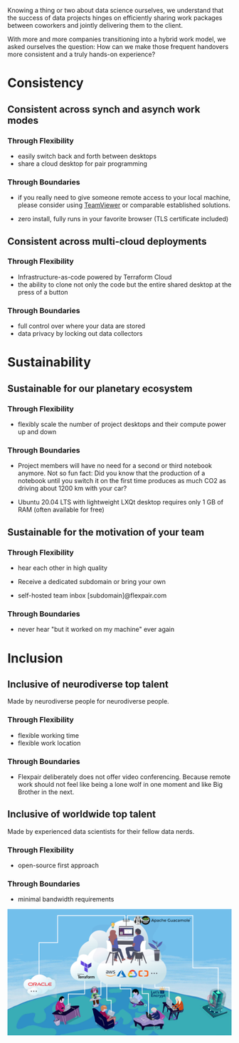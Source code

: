 Knowing a thing or two about data science ourselves, we understand that the success of data projects hinges on efficiently sharing work packages between coworkers and jointly delivering them to the client.

With more and more companies transitioning into a hybrid work model, we asked ourselves the question: How can we make those frequent handovers more consistent and a truly hands-on experience?

# Consistency

## Consistent across synch and asynch work modes

### Through Flexibility

- easily switch back and forth between desktops
- share a cloud desktop for pair programming

### Through Boundaries

- if you really need to give someone remote access to your local machine, please consider using [TeamViewer](https://www.teamviewer.com/en/) or comparable established solutions.

- zero install, fully runs in your favorite browser (TLS certificate included)


## Consistent across multi-cloud deployments

### Through Flexibility

- Infrastructure-as-code powered by Terraform Cloud
- the ability to clone not only the code but the entire shared desktop at the press of a button

### Through Boundaries

- full control over where your data are stored
- data privacy by locking out data collectors

# Sustainability

## Sustainable for our planetary ecosystem

### Through Flexibility

- flexibly scale the number of project desktops and their compute power up and down

### Through Boundaries

- Project members will have no need for a second or third notebook anymore. Not so fun fact: Did you know that the production of a notebook until you switch it on the first time produces as much CO2 as driving about 1200 km with your car?

- Ubuntu 20.04 LTS with lightweight LXQt desktop requires only 1 GB of RAM (often available for free)

## Sustainable for the motivation of your team

### Through Flexibility

- hear each other in high quality
 
- Receive a dedicated subdomain or bring your own

- self-hosted team inbox [subdomain]@flexpair.com

### Through Boundaries

- never hear "but it worked on my machine" ever again

# Inclusion

## Inclusive of neurodiverse top talent

Made by neurodiverse people for neurodiverse people.

### Through Flexibility

- flexible working time
- flexible work location

### Through Boundaries

- Flexpair deliberately does not offer video conferencing. Because remote work should not feel like being a lone wolf in one moment and like Big Brother in the next.

## Inclusive of worldwide top talent

Made by experienced data scientists for their fellow data nerds.

### Through Flexibility

- open-source first approach

### Through Boundaries

- minimal bandwidth requirements


[![](assets/architecture.png)](http://demo.flexpair.com)










